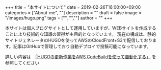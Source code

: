 ﻿+++
title = "本サイトについて"
date = 2019-02-26T16:00:00+09:00
categories = ["About-me", ""]
description = ""
draft = false
image = "/images/hugo.png"
tags = ["", "",""]
author = ""
+++





本サイトは個人ブログサイトとして運用していますが、WEBサイトを作成することにより技術的な知識の習得が主目的となっています。
現在の構成は、静的サイトジェネレータのHUGOを使ってAWSのCloudFront+S3で配信しております。記事はGitHubで管理しており自動デプロイで投稿可能になっています。

詳しい内容は　[「HUGOの更新作業をAWS CodeBuildを使って自動化する」](https://qiita.com/shigeru-yokochi/items/abf15bc37d7b93ef2bd8) を参照してください







